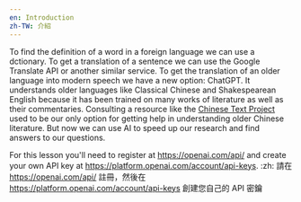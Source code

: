 ```yaml
---
en: Introduction
zh-TW: 介紹
---
```


To find the definition of a word in a foreign language we can use a dctionary. To get a translation of a sentence we can use the Google Translate API or another similar service. To get the translation of an older language into modern speech we have a new option: ChatGPT. It understands older languages like Classical Chinese and Shakespearean English because it has been trained on many works of literature as well as their commentaries. Consulting a resource like the [Chinese Text Project](https://ctext.org/) used to be our only option for getting help in understanding older Chinese literature. But now we can use AI to speed up our research and find answers to our questions.

For this lesson you'll need to register at https://openai.com/api/ and create your own API key at https://platform.openai.com/account/api-keys. :zh: 請在 https://openai.com/api/ 註冊，然後在 https://platform.openai.com/account/api-keys 創建您自己的 API 密鑰

